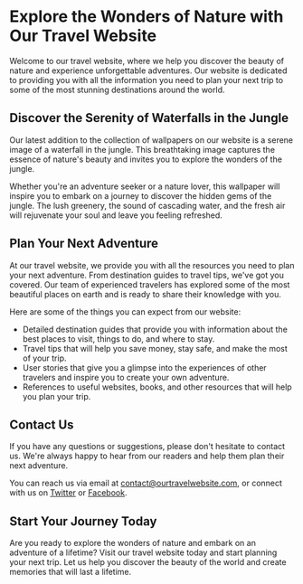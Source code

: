 <!--
Write me content for website with wallpaper which alt text is:

"A serene image of a waterfall in the jungle for a travel or adventure website"

The name/title of the page should not be 1:1 copy of the alt text but rather a real content of the website which is using this wallpaper.

- Use markdown format
- Start with the heading
- The content should look like a real website
- Include real sections like references, contact, user stories, etc. use things relevant to the page purpose.
- Feel free to use structure like headings, bullets, numbering, blockquotes, paragraphs, horizontal lines, etc.
- You can use formatting like bold or _italic_
- You can include UTF-8 emojis
- Links should be only #hash anchors (and you can refer to the document itself)
- Do not include images
-->

<!--font:Montserrat-->

# Explore the Wonders of Nature with Our Travel Website

Welcome to our travel website, where we help you discover the beauty of nature and experience unforgettable adventures. Our website is dedicated to providing you with all the information you need to plan your next trip to some of the most stunning destinations around the world.

## Discover the Serenity of Waterfalls in the Jungle

Our latest addition to the collection of wallpapers on our website is a serene image of a waterfall in the jungle. This breathtaking image captures the essence of nature's beauty and invites you to explore the wonders of the jungle.

Whether you're an adventure seeker or a nature lover, this wallpaper will inspire you to embark on a journey to discover the hidden gems of the jungle. The lush greenery, the sound of cascading water, and the fresh air will rejuvenate your soul and leave you feeling refreshed.

## Plan Your Next Adventure

At our travel website, we provide you with all the resources you need to plan your next adventure. From destination guides to travel tips, we've got you covered. Our team of experienced travelers has explored some of the most beautiful places on earth and is ready to share their knowledge with you.

Here are some of the things you can expect from our website:

-   Detailed destination guides that provide you with information about the best places to visit, things to do, and where to stay.
-   Travel tips that will help you save money, stay safe, and make the most of your trip.
-   User stories that give you a glimpse into the experiences of other travelers and inspire you to create your own adventure.
-   References to useful websites, books, and other resources that will help you plan your trip.

## Contact Us

If you have any questions or suggestions, please don't hesitate to contact us. We're always happy to hear from our readers and help them plan their next adventure.

You can reach us via email at [contact@ourtravelwebsite.com](#contact), or connect with us on [Twitter](#twitter) or [Facebook](#facebook).

## Start Your Journey Today

Are you ready to explore the wonders of nature and embark on an adventure of a lifetime? Visit our travel website today and start planning your next trip. Let us help you discover the beauty of the world and create memories that will last a lifetime.
